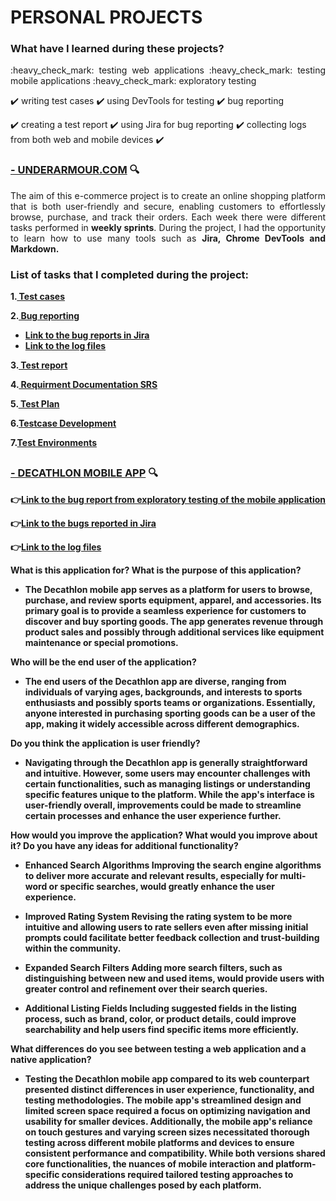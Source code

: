 
# PERSONAL PROJECTS 

### What have I learned during these projects?

<p align="justify">:heavy_check_mark: testing web applications :heavy_check_mark: testing mobile applications :heavy_check_mark: exploratory testing

:heavy_check_mark: writing test cases :heavy_check_mark: using DevTools for testing :heavy_check_mark: bug reporting 

:heavy_check_mark: creating a test report :heavy_check_mark: using Jira for bug reporting :heavy_check_mark: collecting logs from both web and mobile devices :heavy_check_mark:</p>

### [- UNDERARMOUR.COM](https://www.underarmour.com/en-us/)  :mag:

<p align="justify">The aim of this e-commerce project is to create an online shopping platform that is both user-friendly and secure, enabling customers to effortlessly browse, purchase, and track their orders. Each week there were different tasks performed in <b>weekly sprints</b>. During the project, I had the opportunity to learn how to use many tools such as <b>Jira, Chrome DevTools and <b>Markdown</b>.</p>


### List of tasks that I completed during the project:

 1.[ Test cases](https://docs.google.com/spreadsheets/d/1fwttaxo9Lh59xjd4034dEC082zfP9GfW/edit#gid=1881651618)

 2.[ Bug reporting](https://docs.google.com/spreadsheets/d/1f2ke7PqnNqvC-Paw1nBMsEQ1MHffGDxj/edit?usp=drive_link&ouid=101099971300589548082&rtpof=true&sd=true) 
- [ Link to the bug reports in Jira ](https://denisqatester.atlassian.net/jira/software/projects/PROJ/boards/2?atlOrigin=eyJpIjoiODIxMTNlOWY4YjAyNGE0Y2FkZGE4N2I0M2E3ZjJkNWUiLCJwIjoiaiJ9)
- [ Link to the log files ](https://drive.google.com/drive/folders/1HDF_F8vH51Vg7QCOlbyHyokXRwSO31MW?usp=drive_link)

 3.[ Test report](https://docs.google.com/document/d/1469svFx3vfYzzE4dHN1AeK5NWmnm1YeX/edit?usp=drive_link&ouid=101099971300589548082&rtpof=true&sd=true)

 4.[ Requirment Documentation SRS](https://docs.google.com/document/d/1y8j9TbhoWZaZDWZZ_mpLevOD1tENEo3m/edit?usp=drive_link&ouid=101099971300589548082&rtpof=true&sd=true)

 5.[ Test Plan](https://docs.google.com/document/d/1RAy5JnLvCIeW08qyQAiNRSEzwwYqPhbe/edit?usp=drive_link&ouid=101099971300589548082&rtpof=true&sd=true)

 6.[Testcase Development](https://docs.google.com/spreadsheets/d/1jQXi5-h2hEpKCjZn638hcrH4EImBm_7C/edit?usp=drive_link&ouid=101099971300589548082&rtpof=true&sd=true)

 7.[Test Environments](https://docs.google.com/document/d/1UPHkGFplzIFtAMd6eviBQlYF5xUVaCW-/edit?usp=drive_link&ouid=101099971300589548082&rtpof=true&sd=true)

## <a name="sub"></a>


### [- DECATHLON MOBILE APP](https://play.google.com/store/apps/details?id=com.decathlon.app)  :mag:

👉[Link to the bug report from exploratory testing of the mobile application](https://docs.google.com/spreadsheets/d/1uclKQI_c7yke7ZWqVmKOVG9JvaOBCUuO/edit?usp=drive_link&ouid=101099971300589548082&rtpof=true&sd=true)

👉[Link to the bugs reported in Jira](https://denisqatester.atlassian.net/jira/software/projects/KAN/boards/1?atlOrigin=eyJpIjoiMzFhZWZiY2UyOTk4NDYyY2JjNDRmMjg2YTA0NjAyZDQiLCJwIjoiaiJ9)

👉[Link to the log files](https://drive.google.com/drive/folders/1dJlf5lGWQC7PiZb2hjuyZzEy3m9jkU_f?usp=drive_link)

What is this application for? What is the purpose of this application?

- The Decathlon mobile app serves as a platform for users to browse, purchase, and review sports equipment, apparel, and accessories. Its primary goal is to provide a seamless experience for customers to discover and buy sporting goods. The app generates revenue through product sales and possibly through additional services like equipment maintenance or special promotions.

Who will be the end user of the application?

- The end users of the Decathlon app are diverse, ranging from individuals of varying ages, backgrounds, and interests to sports enthusiasts and possibly sports teams or organizations. Essentially, anyone interested in purchasing sporting goods can be a user of the app, making it widely accessible across different demographics.

Do you think the application is user friendly?

- Navigating through the Decathlon app is generally straightforward and intuitive. However, some users may encounter challenges with certain functionalities, such as managing listings or understanding specific features unique to the platform. While the app's interface is user-friendly overall, improvements could be made to streamline certain processes and enhance the user experience further.

How would you improve the application? What would you improve about it? Do you have any ideas for additional functionality?

- Enhanced Search Algorithms
Improving the search engine algorithms to deliver more accurate and relevant results, especially for multi-word or specific searches, would greatly enhance the user experience.

- Improved Rating System
Revising the rating system to be more intuitive and allowing users to rate sellers even after missing initial prompts could facilitate better feedback collection and trust-building within the community.

- Expanded Search Filters
Adding more search filters, such as distinguishing between new and used items, would provide users with greater control and refinement over their search queries.

- Additional Listing Fields
Including suggested fields in the listing process, such as brand, color, or product details, could improve searchability and help users find specific items more efficiently.

What differences do you see between testing a web application and a native application?

- Testing the Decathlon mobile app compared to its web counterpart presented distinct differences in user experience, functionality, and testing methodologies. The mobile app's streamlined design and limited screen space required a focus on optimizing navigation and usability for smaller devices. Additionally, the mobile app's reliance on touch gestures and varying screen sizes necessitated thorough testing across different mobile platforms and devices to ensure consistent performance and compatibility. While both versions shared core functionalities, the nuances of mobile interaction and platform-specific considerations required tailored testing approaches to address the unique challenges posed by each platform.
